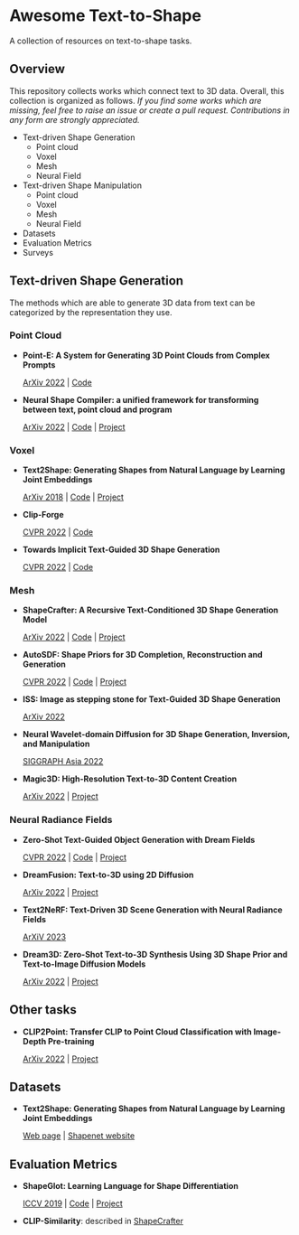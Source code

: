 # Awesome Text-to-Shape
A collection of resources on text-to-shape tasks.

## Overview
This repository collects works which connect text to 3D data. Overall, this collection is organized as follows. _If you find some works which are missing, feel free to raise an issue or create a pull request. Contributions in any form are strongly appreciated._
* Text-driven Shape Generation
  * Point cloud
  * Voxel
  * Mesh
  * Neural Field
* Text-driven Shape Manipulation
  * Point cloud
  * Voxel
  * Mesh
  * Neural Field
* Datasets
* Evaluation Metrics
* Surveys 

## Text-driven Shape Generation
The methods which are able to generate 3D data from text can be categorized by the representation they use.

### Point Cloud
* **Point-E: A System for Generating 3D Point Clouds from Complex Prompts**
  
  [ArXiv 2022](https://arxiv.org/abs/2212.08751) | [Code](https://github.com/openai/point-e)

* **Neural Shape Compiler: a unified framework for transforming between text, point cloud and program**

  [ArXiv 2022](https://arxiv.org/abs/2212.12952) | [Code](https://github.com/tiangeluo/ShapeCompiler) | [Project](https://tiangeluo.github.io/projectpages/shapecompiler.html)

### Voxel
* **Text2Shape: Generating Shapes from Natural Language by Learning Joint Embeddings**
  
  [ArXiv 2018](https://arxiv.org/abs/1803.08495) | [Code](https://github.com/kchen92/text2shape/) | [Project](http://text2shape.stanford.edu/)

* **Clip-Forge**

  [CVPR 2022](https://arxiv.org/abs/2110.02624) | [Code](https://github.com/AutodeskAILab/Clip-Forge)
  
* **Towards Implicit Text-Guided 3D Shape Generation**
  
  [CVPR 2022](https://arxiv.org/abs/2203.14622) | [Code](https://github.com/liuzhengzhe/Towards-Implicit-Text-Guided-Shape-Generation)

### Mesh
* **ShapeCrafter: A Recursive Text-Conditioned 3D Shape Generation Model**

  [ArXiv 2022](https://arxiv.org/abs/2207.09446) | [Code](https://github.com/FreddieRao/ShapeCrafter) | [Project](https://ivl.cs.brown.edu/#/projects/shapecrafter)

* **AutoSDF: Shape Priors for 3D Completion, Reconstruction and Generation**

  [CVPR 2022](https://arxiv.org/abs/2203.09516) | [Code](https://github.com/yccyenchicheng/AutoSDF/) | [Project](https://yccyenchicheng.github.io/AutoSDF/) 

* **ISS: Image as stepping stone for Text-Guided 3D Shape Generation**

  [ArXiv 2022](https://arxiv.org/abs/2209.04145)
  
* **Neural Wavelet-domain Diffusion for 3D Shape Generation, Inversion, and Manipulation**  

  [SIGGRAPH Asia 2022](https://arxiv.org/pdf/2302.00190.pdf)
  
* **Magic3D: High-Resolution Text-to-3D Content Creation**

  [ArXiv 2022](https://arxiv.org/abs/2211.10440) | [Project](https://deepimagination.cc/Magic3D/)

### Neural Radiance Fields
* **Zero-Shot Text-Guided Object Generation with Dream Fields**

   [CVPR 2022](https://arxiv.org/pdf/2112.01455.pdf) | [Code](https://github.com/google-research/google-research/tree/master/dreamfields) | [Project](https://ajayj.com/dreamfields)

* **DreamFusion: Text-to-3D using 2D Diffusion**

  [ArXiv 2022](https://arxiv.org/abs/2209.14988) | [Project](https://dreamfusion3d.github.io/)

* **Text2NeRF: Text-Driven 3D Scene Generation with Neural Radiance Fields** 
 
  [ArXiV 2023](https://arxiv.org/pdf/2305.11588.pdf)

* **Dream3D: Zero-Shot Text-to-3D Synthesis Using 3D Shape Prior and Text-to-Image Diffusion Models**

  [ArXiv 2022](https://arxiv.org/abs/2212.14704) | [Project](https://bluestyle97.github.io/dream3d/)

## Other tasks
* **CLIP2Point: Transfer CLIP to Point Cloud Classification with Image-Depth Pre-training**

  [ArXiv 2022](https://arxiv.org/pdf/2210.01055.pdf) | [Project](https://github.com/tyhuang0428/CLIP2Point)


## Datasets
* **Text2Shape: Generating Shapes from Natural Language by Learning Joint Embeddings**
  
  [Web page](http://text2shape.stanford.edu/) |  [Shapenet website](https://shapenet.org/)

## Evaluation Metrics
* **ShapeGlot: Learning Language for Shape Differentiation**

  [ICCV 2019](https://arxiv.org/pdf/1905.02925.pdf) | [Code](https://github.com/optas/shapeglot) | [Project](https://ai.stanford.edu/~optas/shapeglot/)

* **CLIP-Similarity**: described in [ShapeCrafter](https://arxiv.org/abs/2207.09446)
